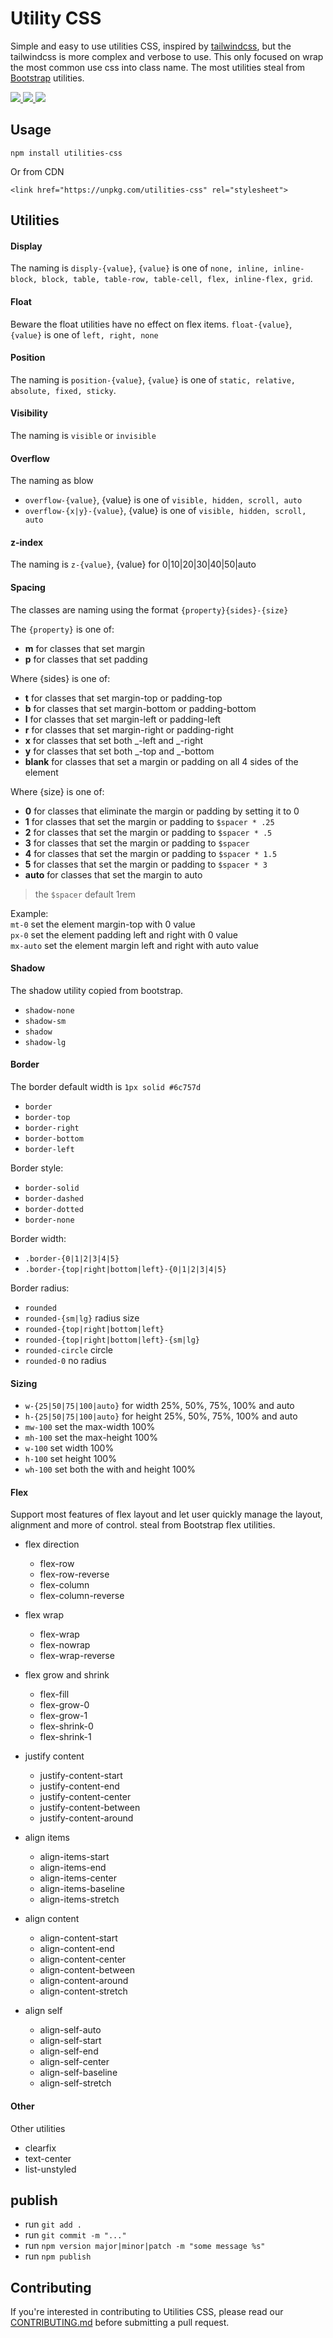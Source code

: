 # Utility CSS

Simple and easy to use utilities CSS, inspired by [tailwindcss](https://github.com/tailwindcss/tailwindcss), but the tailwindcss is more complex and verbose to use. This only focused on wrap the most common use css into class name. The most utilities steal from [Bootstrap](https://github.com/twbs/bootstrap) utilities.

 <p>
    <a href="https://www.npmjs.com/package/utilities-css?minimal=true">
        <img src="https://img.shields.io/npm/v/utilities-css.svg">
  	</a>
  	<a href="https://npmcharts.com/compare/utilities-css?minimal=true">
  	    <img src="https://img.shields.io/npm/dm/utilities-css.svg"> 
  	</a>
  	<a href="#">
  	   <img src="https://img.shields.io/bundlephobia/min/utilities-css.svg" />
  	</a>
 </p>

## Usage

```
npm install utilities-css
```

Or from CDN

```
<link href="https://unpkg.com/utilities-css" rel="stylesheet">
```

## Utilities

#### Display

The naming is `disply-{value}`, `{value}` is one of `none, inline, inline-block, block, table, table-row, table-cell, flex, inline-flex, grid`.

#### Float

Beware the float utilities have no effect on flex items. `float-{value}`, `{value}` is one of `left, right, none`

#### Position

The naming is `position-{value}`, `{value}` is one of `static, relative, absolute, fixed, sticky`.

#### Visibility

The naming is `visible` or `invisible`

#### Overflow

The naming as blow

- `overflow-{value}`, {value} is one of `visible, hidden, scroll, auto`
- `overflow-{x|y}-{value}`, {value} is one of `visible, hidden, scroll, auto`

#### z-index

The naming is `z-{value}`, {value} for 0|10|20|30|40|50|auto

#### Spacing

The classes are naming using the format `{property}{sides}-{size}`

The `{property}` is one of:

- **m** for classes that set margin
- **p** for classes that set padding

Where {sides} is one of:

- **t** for classes that set margin-top or padding-top
- **b** for classes that set margin-bottom or padding-bottom
- **l** for classes that set margin-left or padding-left
- **r** for classes that set margin-right or padding-right
- **x** for classes that set both _-left and _-right
- **y** for classes that set both _-top and _-bottom
- **blank** for classes that set a margin or padding on all 4 sides of the element

Where {size} is one of:

- **0** for classes that eliminate the margin or padding by setting it to 0
- **1** for classes that set the margin or padding to `$spacer * .25`
- **2** for classes that set the margin or padding to `$spacer * .5`
- **3** for classes that set the margin or padding to `$spacer`
- **4** for classes that set the margin or padding to `$spacer * 1.5`
- **5** for classes that set the margin or padding to `$spacer * 3`
- **auto** for classes that set the margin to auto

> the `$spacer` default 1rem

Example:  
`mt-0` set the element margin-top with 0 value  
`px-0` set the element padding left and right with 0 value  
`mx-auto` set the element margin left and right with auto value

#### Shadow

The shadow utility copied from bootstrap.

- `shadow-none`
- `shadow-sm`
- `shadow`
- `shadow-lg`

#### Border

The border default width is `1px solid #6c757d`

- `border`
- `border-top`
- `border-right`
- `border-bottom`
- `border-left`

Border style:

- `border-solid`
- `border-dashed`
- `border-dotted`
- `border-none`

Border width:

- `.border-{0|1|2|3|4|5}`
- `.border-{top|right|bottom|left}-{0|1|2|3|4|5}`

Border radius:

- `rounded`
- `rounded-{sm|lg}` radius size
- `rounded-{top|right|bottom|left}`
- `rounded-{top|right|bottom|left}-{sm|lg}`
- `rounded-circle` circle
- `rounded-0` no radius

#### Sizing

- `w-{25|50|75|100|auto}` for width 25%, 50%, 75%, 100% and auto
- `h-{25|50|75|100|auto}` for height 25%, 50%, 75%, 100% and auto
- `mw-100` set the max-width 100%
- `mh-100` set the max-height 100%
- `w-100` set width 100%
- `h-100` set height 100%
- `wh-100` set both the with and height 100%

#### Flex

Support most features of flex layout and let user quickly manage the layout, alignment and more of control. steal from Bootstrap flex utilities.

- flex direction
  - flex-row
  - flex-row-reverse
  - flex-column
  - flex-column-reverse
- flex wrap
  - flex-wrap
  - flex-nowrap
  - flex-wrap-reverse
- flex grow and shrink
  - flex-fill
  - flex-grow-0
  - flex-grow-1
  - flex-shrink-0
  - flex-shrink-1
- justify content
  - justify-content-start
  - justify-content-end
  - justify-content-center
  - justify-content-between
  - justify-content-around
- align items
  - align-items-start
  - align-items-end
  - align-items-center
  - align-items-baseline
  - align-items-stretch
- align content
  - align-content-start
  - align-content-end
  - align-content-center
  - align-content-between
  - align-content-around
  - align-content-stretch
- align self

  - align-self-auto
  - align-self-start
  - align-self-end
  - align-self-center
  - align-self-baseline
  - align-self-stretch

#### Other

Other utilities

- clearfix
- text-center
- list-unstyled

## publish

- run `git add .`
- run `git commit -m "..."`
- run `npm version major|minor|patch -m "some message %s"`
- run `npm publish`

## Contributing

If you're interested in contributing to Utilities CSS, please read our [CONTRIBUTING.md](https://github.com/buuug7/utilities-css/blob/master/CONTRIBUTING.md) before submitting a pull request.
